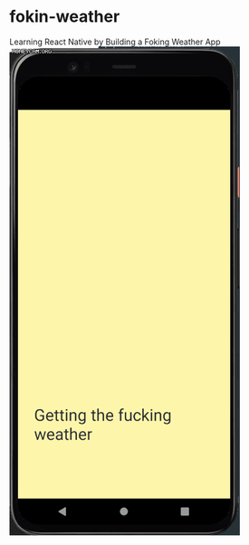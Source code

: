 # fokin-weather

Learning React Native by Building a Foking Weather App
<br>
![img](./image/image.gif)
